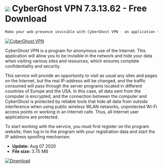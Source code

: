 # ![](https://cdn.softexe.net/static/icon/a/cyberghost-vpn-1718.png) CyberGhost VPN 7.3.13.62 - Free Download

```sh
Make your web presence invisible with CyberGhost VPN - an application that provides anonymous use of the Internet, guarantees security and privacy during data transfer. When visiting sites, the real IP address will be changed
```
[![CyberGhost VPN](https://gallery.dpcdn.pl/imgc/Tools/1046/g_-_420x350_1.5_-_x20160514233030_0.png)](https://softexe.net/win/internet/anonymizers-vpn/cyberghost-vpn:pgph.html)

CyberGhost VPN is a program for anonymous use of the Internet. This application will allow you to be invisible in the network and hide your data when visiting various sites and resources, which ensures complete confidentiality and security.

This service will provide an opportunity to visit as usual any sites and pages on the Internet, but the real IP-address will be changed, and the traffic consumed will pass through the server programs located in different countries of Europe and the USA. In this case, all data sent from the computer is encrypted, and the connection between the computer and CyberGhost is protected by reliable tools that hide all data from outside interference when using public wireless WLAN networks, unprotected Wi-Fi access points or working in an Internet cafe. Thus, all Internet user applications are protected.

To start working with the service, you must first register on the program website, then log in to the program with your registration data and start the IP address spoofing mechanism.


- **Update:** Aug 07 2020
- **File size:** 3.75 MB

[![Download](https://cdn.softexe.net/static/img/download.png)](https://softexe.net/win/internet/anonymizers-vpn/cyberghost-vpn:pgph.html)

